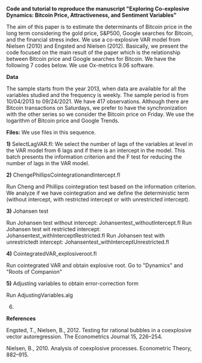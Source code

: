 **Code and tutorial to reproduce the manuscript "Exploring Co-explosive Dynamics: Bitcoin Price, Attractiveness, and Sentiment Variables"**

The aim of this paper is to estimate the determinants of Bitcoin price in the long term considering the gold price, S&P500, Google searches for Bitcoin, and the financial stress index. We use a co-explosive VAR model from Nielsen (2010) and Engsted and Nielsen (2012). Basically, we present the code focused on the main result of the paper which is the relationship between Bitcoin price and Google searches for Bitcoin. We have the following 7 codes below. We use Ox-metrics 9.06 software.

**Data**

The sample starts from the year 2013, when data are available for all the variables studied and the frequency is weekly. The sample period is from 10/04/2013 to 09/24/2021. We have 417 observations. Although there are Bitcoin transactions on Saturdays, we prefer to have the synchronization with the other series so we consider the Bitcoin price on Friday. We use the logarithm of Bitcoin price and Google Trends. 

**Files:** We use files in this sequence.

**1)** SelectLagVAR.fl: We select the number of lags of the variables at level in the VAR model from 6 lags and if there is an intercept in the model. This batch presents the information criterion and the F test for reducing the number of lags in the VAR model.

**2)** ChengePhillipsCointegrationandIntercept.fl

Run Cheng and Phillips cointegration test based on the information criterion. We analyze if we have cointegration and we define the deterministic term (without intercept, with restricted intercept or with unrestricted intercept).

**3)** Johansen test

Run Johansen test without intercept: Johansentest_withoutIntercept.fl
Run Johansen test wit restricted intercept: Johansentest_withInterceptRestricted.fl
Run Johansen test with unrestrictedt intercept: Johansentest_withInterceptUnrestricted.fl

**4)** CointegratedVAR_explosiveroot.fl

Run cointegrated VAR and obtain explosive root. Go to "Dynamics" and "Roots of Companion"

**5)** Adjusting variables to obtain error-correction form

Run AdjustingVariables.alg

6) 

**References**

Engsted, T., Nielsen, B., 2012. Testing for rational bubbles in a coexplosive vector autoregression. The Econometrics Journal 15, 226–254.

Nielsen, B., 2010. Analysis of coexplosive processes. Econometric Theory, 882–915.
